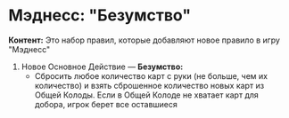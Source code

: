 # Мэднесс: "Безумство"

**Контент:** Это набор правил, которые добавляют новое правило в игру "Мэднесс"

1. Новое Основное Действие — **Безумство:**
    *   Сбросить любое количество карт с руки (не больше, чем их количество) и взять сброшенное количество новых карт из Общей Колоды. Если в Общей Колоде не хватает карт для добора, игрок берет все оставшиеся